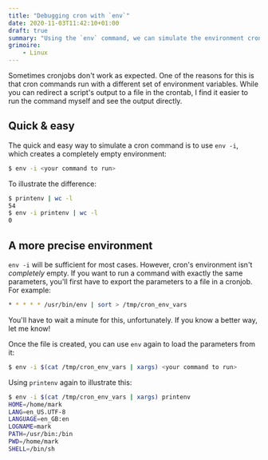 ```yaml
---
title: "Debugging cron with `env`"
date: 2020-11-03T11:42:10+01:00
draft: true
summary: "Using the `env` command, we can simulate the environment cron runs in."
grimoire:
    - Linux
---
```


Sometimes cronjobs don't work as expected. One of the reasons for this is that
cron commands run with a different set of environment variables. While you can
redirect a script's output to a file in the crontab, I find it easier to run the
command myself and see the output directly.

## Quick & easy

The quick and easy way to simulate a cron command is to use `env -i`, which
creates a completely empty environment:

```bash
$ env -i <your command to run>
```

To illustrate the difference:

```bash
$ printenv | wc -l
54
$ env -i printenv | wc -l
0
```

## A more precise environment

`env -i` will be sufficient for most cases. However, cron's environment isn't
*completely* empty. If you want to run a command with exactly the same
parameters, you'll first have to export the parameters to a file in a cronjob.
For example:

```bash
* * * * * /usr/bin/env | sort > /tmp/cron_env_vars
```

You'll have to wait a minute for this, unfortunately. If you know a better way,
let me know!

Once the file is created, you can use `env` again to load the parameters from
it:

```bash
$ env -i $(cat /tmp/cron_env_vars | xargs) <your command to run>
```

Using `printenv` again to illustrate this:

```bash
$ env -i $(cat /tmp/cron_env_vars | xargs) printenv
HOME=/home/mark
LANG=en_US.UTF-8
LANGUAGE=en_GB:en
LOGNAME=mark
PATH=/usr/bin:/bin
PWD=/home/mark
SHELL=/bin/sh
```
